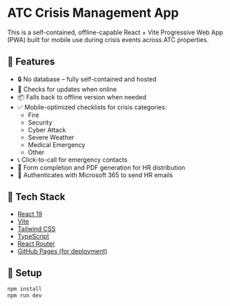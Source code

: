 # ATC Crisis Management App

This is a self-contained, offline-capable React + Vite Progressive Web App (PWA) built for mobile use during crisis events across ATC properties.

## 📱 Features

- 🔒 No database – fully self-contained and hosted
- 🔄 Checks for updates when online
- 📦 Falls back to offline version when needed
- ✅ Mobile-optimized checklists for crisis categories:
  - Fire
  - Security
  - Cyber Attack
  - Severe Weather
  - Medical Emergency
  - Other
- 📞 Click-to-call for emergency contacts
- 📝 Form completion and PDF generation for HR distribution
- 🔐 Authenticates with Microsoft 365 to send HR emails

## 🧰 Tech Stack

- [React 19](https://react.dev/)
- [Vite](https://vitejs.dev/)
- [Tailwind CSS](https://tailwindcss.com/)
- [TypeScript](https://www.typescriptlang.org/)
- [React Router](https://reactrouter.com/)
- [GitHub Pages (for deployment)](https://pages.github.com/)

## 🚀 Setup

```bash
npm install
npm run dev
```

